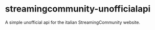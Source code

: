 # streamingcommunity-unofficialapi
A simple unofficial api for the italian StreamingCommunity website.
